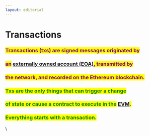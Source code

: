 ```yaml
---
layout: editorial
---
```


# Transactions

### <mark style="color:purple;">Transactions (txs) are signed messages originated by</mark>&#x20;

### <mark style="color:purple;">an</mark> [externally owned account (EOA)](ethereum-accounts.md)<mark style="color:purple;">, transmitted by</mark>&#x20;

### <mark style="color:purple;">the network, and recorded on the Ethereum blockchain.</mark>&#x20;

<mark style="color:purple;"></mark>

### <mark style="color:green;">Txs are the only things that can trigger a change</mark>&#x20;

### <mark style="color:green;">of state or cause a contract to execute in the</mark> [EVM](ethereum/the-ethereum-virtual-machine.md)<mark style="color:green;">.</mark> &#x20;

### <mark style="color:green;">Everything starts with a transaction.</mark>

<mark style="color:purple;"></mark>\ <mark style="color:purple;"></mark>
